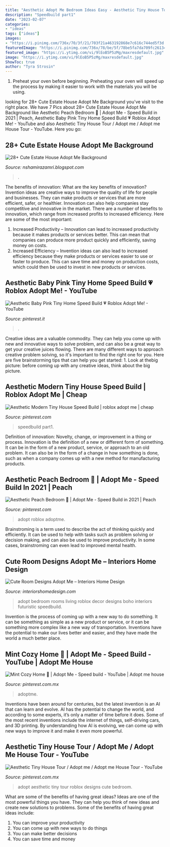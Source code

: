 ```yaml
---
title: "Aesthetic Adopt Me Bedroom Ideas Easy - Aesthetic Tiny House Tour / Adopt Me / Adopt Me House Tour"
description: "Speedbuild part1"
date: "2023-02-07"
categories:
- "ideas"
tags: ["ideas"]
images:
- "https://i.pinimg.com/736x/70/3f/21/703f21a463192868e7c616c744ed5f3d.jpg"
featuredImage: "https://i.pinimg.com/736x/78/be/5f/78be5fa7da709fc261345fc01ee5aa3b.jpg"
featured_image: "https://i.ytimg.com/vi/9lEoB5P5zMg/maxresdefault.jpg"
image: "https://i.ytimg.com/vi/9lEoB5P5zMg/maxresdefault.jpg"
ShowToc: true
author: "Tyra Strosin"
---
```



1. Preheat your oven before beginning. Preheating your oven will speed up the process by making it easier to work with the materials you will be using.

	

		
looking for 28+ Cute Estate House Adopt Me Background you've visit to the right place. We have 7 Pics about 28+ Cute Estate House Adopt Me Background like Aesthetic Peach Bedroom 🍑 | Adopt Me - Speed Build in 2021 | Peach, Aesthetic Baby Pink Tiny Home Speed Build 💗 Roblox Adopt Me! - YouTube and also Aesthetic Tiny House Tour / Adopt me / Adopt me House Tour - YouTube. Here you go:
		
    
## 28+ Cute Estate House Adopt Me Background

<img loading=lazy src="https://lh6.googleusercontent.com/proxy/iMMEAxcM8Pa_-McVuXSXqVg1D9ifl_Dcg3zTuCOcqG_Z5hXiqlVKm8wTcxdxnL7zdGpl59V9wofiqChO7_-S8qqPTn3oKFpj=w1200-h630-pd" onerror="this.onerror=null;this.src='https://tse3.mm.bing.net/th?id=OIP.oTjpneWRdgs3Koaey5YkhAHaD4&amp;pid=15.1';" alt="28+ Cute Estate House Adopt Me Background">

_Source: nshamirazamri.blogspot.com_

>. 

	

The benefits of innovation: What are the key benefits of innovation?
Invention ideas are creative ways to improve the quality of life for people and businesses. They can make products or services that are more efficient, safer, or healthier. Innovation can also help companies stay competitive and innovative in the market. There are a number of benefits to innovation, which range from increased profits to increased efficiency. Here are some of the most important: 
1. Increased Productivity – Innovation can lead to increased productivity because it makes products or services better. This can mean that companies can produce more product quickly and efficiently, saving money on costs. 
2. Increased Efficiency – Invention ideas can also lead to increased efficiency because they make products or services easier to use or faster to produce. This can save time and money on production costs, which could then be used to invest in new products or services.

    
## Aesthetic Baby Pink Tiny Home Speed Build 💗 Roblox Adopt Me! - YouTube

<img loading=lazy src="https://i.pinimg.com/736x/d9/cb/9e/d9cb9e421846d18ebeb9b07138acec2f.jpg" onerror="this.onerror=null;this.src='https://tse2.mm.bing.net/th?id=OIP.WHeAJaQrTnZUnsVf53PnwgHaFj&amp;pid=15.1';" alt="Aesthetic Baby Pink Tiny Home Speed Build 💗 Roblox Adopt Me! - YouTube">

_Source: pinterest.it_

>. 

	

Creative ideas are a valuable commodity. They can help you come up with new and innovative ways to solve problem, and can also be a great way to get your creative juices flowing. There are many different ways to approach creative problem solving, so it's important to find the right one for you. Here are five brainstorming tips that can help you get started: 1. Look at thebig picture: before coming up with any creative ideas, think about the big picture.

    
## Aesthetic Modern Tiny House Speed Build | Roblox Adopt Me | Cheap

<img loading=lazy src="https://i.pinimg.com/736x/70/3f/21/703f21a463192868e7c616c744ed5f3d.jpg" onerror="this.onerror=null;this.src='https://tse1.mm.bing.net/th?id=OIP.KVm1sWLplZc450KllLTfiAHaEK&amp;pid=15.1';" alt="Aesthetic Modern Tiny House Speed Build | roblox adopt me | cheap">

_Source: pinterest.com_

>speedbuild part1. 

	

Definition of innovation: Novelty, change, or improvement in a thing or process.
Innovation is the definition of a new or different form of something. It can be in the form of a new product, service, or approach to an old problem. It can also be in the form of a change in how something is done, such as when a company comes up with a new method for manufacturing products.

    
## Aesthetic Peach Bedroom 🍑 | Adopt Me - Speed Build In 2021 | Peach

<img loading=lazy src="https://i.pinimg.com/736x/78/be/5f/78be5fa7da709fc261345fc01ee5aa3b.jpg" onerror="this.onerror=null;this.src='https://tse2.mm.bing.net/th?id=OIP.muRpA5i6n7fk3RzFesPUngHaEK&amp;pid=15.1';" alt="Aesthetic Peach Bedroom 🍑 | Adopt Me - Speed Build in 2021 | Peach">

_Source: pinterest.com_

>adopt roblox adoptme. 

	

Brainstroming is a term used to describe the act of thinking quickly and efficiently. It can be used to help with tasks such as problem solving or decision making, and can also be used to improve productivity. In some cases, brainstroming can even lead to improved mental health.

    
## Cute Room Designs Adopt Me – Interiors Home Design

<img loading=lazy src="https://i.ytimg.com/vi/9lEoB5P5zMg/maxresdefault.jpg" onerror="this.onerror=null;this.src='https://tse3.mm.bing.net/th?id=OIP.ulhE4bXr6xzobWUZWn5wZgHaEK&amp;pid=15.1';" alt="Cute Room Designs Adopt Me – Interiors Home Design">

_Source: interiorshomedesign.com_

>adopt bedroom rooms living roblox decor designs boho interiors futuristic speedbuild. 

	

Invention is the process of coming up with a new way to do something. It can be something as simple as a new product or service, or it can be something more complex like a new way of transportation. Inventions have the potential to make our lives better and easier, and they have made the world a much better place.

    
## Mint Cozy Home 🌿 | Adopt Me - Speed Build - YouTube | Adopt Me House

<img loading=lazy src="https://i.pinimg.com/736x/0b/8b/ba/0b8bba4df32321bf2e196d7d3f4bbbe2.jpg" onerror="this.onerror=null;this.src='https://tse4.mm.bing.net/th?id=OIP.qL26bI1dswXQ8rR3XCyU2QHaEK&amp;pid=15.1';" alt="Mint Cozy Home 🌿 | Adopt Me - Speed build - YouTube | Adopt me house">

_Source: pinterest.com.mx_

>adoptme. 

	

Inventions have been around for centuries, but the latest invention is an AI that can learn and evolve. AI has the potential to change the world, and according to some experts, it’s only a matter of time before it does. Some of the most recent inventions include the internet of things, self-driving cars, and 3D printing. By understanding how AI is evolving, we can come up with new ways to improve it and make it even more powerful.

    
## Aesthetic Tiny House Tour / Adopt Me / Adopt Me House Tour - YouTube

<img loading=lazy src="https://i.pinimg.com/736x/59/f2/13/59f213f2f88133c0b2d0d56d0a4b5186.jpg" onerror="this.onerror=null;this.src='https://tse2.mm.bing.net/th?id=OIP.FCXenZi18z2Z-dtYwNN_TwHaEK&amp;pid=15.1';" alt="Aesthetic Tiny House Tour / Adopt me / Adopt me House Tour - YouTube">

_Source: pinterest.com.mx_

>adopt aesthetic tiny tour roblox designs cute bedroom. 

	

What are some of the benefits of having great ideas?
Ideas are one of the most powerful things you have. They can help you think of new ideas and create new solutions to problems. Some of the benefits of having great ideas include: 
1. You can improve your productivity
2. You can come up with new ways to do things
3. You can make better decisions
4. You can save time and money


